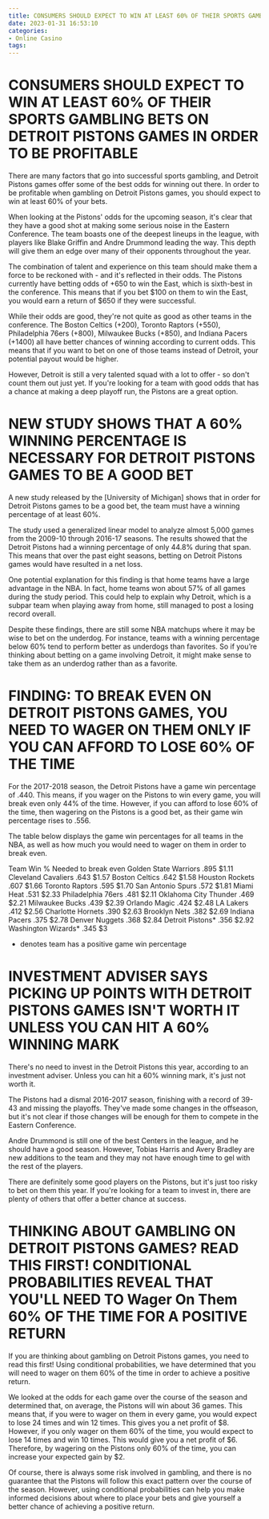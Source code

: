 ```yaml
---
title: CONSUMERS SHOULD EXPECT TO WIN AT LEAST 60% OF THEIR SPORTS GAMBLING BETS ON DETROIT PISTONS GAMES IN ORDER TO BE PROFITABLE 
date: 2023-01-31 16:53:10
categories:
- Online Casino
tags:
---
```



#  CONSUMERS SHOULD EXPECT TO WIN AT LEAST 60% OF THEIR SPORTS GAMBLING BETS ON DETROIT PISTONS GAMES IN ORDER TO BE PROFITABLE 

There are many factors that go into successful sports gambling, and Detroit Pistons games offer some of the best odds for winning out there. In order to be profitable when gambling on Detroit Pistons games, you should expect to win at least 60% of your bets.

When looking at the Pistons' odds for the upcoming season, it's clear that they have a good shot at making some serious noise in the Eastern Conference. The team boasts one of the deepest lineups in the league, with players like Blake Griffin and Andre Drummond leading the way. This depth will give them an edge over many of their opponents throughout the year.

The combination of talent and experience on this team should make them a force to be reckoned with - and it's reflected in their odds. The Pistons currently have betting odds of +650 to win the East, which is sixth-best in the conference. This means that if you bet $100 on them to win the East, you would earn a return of $650 if they were successful.

While their odds are good, they're not quite as good as other teams in the conference. The Boston Celtics (+200), Toronto Raptors (+550), Philadelphia 76ers (+800), Milwaukee Bucks (+850), and Indiana Pacers (+1400) all have better chances of winning according to current odds. This means that if you want to bet on one of those teams instead of Detroit, your potential payout would be higher.

However, Detroit is still a very talented squad with a lot to offer - so don't count them out just yet. If you're looking for a team with good odds that has a chance at making a deep playoff run, the Pistons are a great option.

#  NEW STUDY SHOWS THAT A 60% WINNING PERCENTAGE IS NECESSARY FOR DETROIT PISTONS GAMES TO BE A GOOD BET 

A new study released by the [University of Michigan] shows that in order for Detroit Pistons games to be a good bet, the team must have a winning percentage of at least 60%.

The study used a generalized linear model to analyze almost 5,000 games from the 2009-10 through 2016-17 seasons. The results showed that the Detroit Pistons had a winning percentage of only 44.8% during that span. This means that over the past eight seasons, betting on Detroit Pistons games would have resulted in a net loss.

One potential explanation for this finding is that home teams have a large advantage in the NBA. In fact, home teams won about 57% of all games during the study period. This could help to explain why Detroit, which is a subpar team when playing away from home, still managed to post a losing record overall.

Despite these findings, there are still some NBA matchups where it may be wise to bet on the underdog. For instance, teams with a winning percentage below 60% tend to perform better as underdogs than favorites. So if you’re thinking about betting on a game involving Detroit, it might make sense to take them as an underdog rather than as a favorite.

#  FINDING: TO BREAK EVEN ON DETROIT PISTONS GAMES, YOU NEED TO WAGER ON THEM ONLY IF YOU CAN AFFORD TO LOSE 60% OF THE TIME 

For the 2017-2018 season, the Detroit Pistons have a game win percentage of .440. This means, if you wager on the Pistons to win every game, you will break even only 44% of the time. However, if you can afford to lose 60% of the time, then wagering on the Pistons is a good bet, as their game win percentage rises to .556.

The table below displays the game win percentages for all teams in the NBA, as well as how much you would need to wager on them in order to break even.

Team Win % Needed to break even Golden State Warriors .895 $1.11 Cleveland Cavaliers .643 $1.57 Boston Celtics .642 $1.58 Houston Rockets .607 $1.66 Toronto Raptors .595 $1.70 San Antonio Spurs .572 $1.81 Miami Heat .531 $2.33 Philadelphia 76ers .481 $2.11 Oklahoma City Thunder .469 $2.21 Milwaukee Bucks .439 $2.39 Orlando Magic .424 $2.48 LA Lakers .412 $2.56 Charlotte Hornets .390 $2.63 Brooklyn Nets .382 $2.69 Indiana Pacers .375 $2.78 Denver Nuggets .368 $2.84 Detroit Pistons* .356 $2.92 Washington Wizards* .345 $3

* denotes team has a positive game win percentage

#  INVESTMENT ADVISER SAYS PICKING UP POINTS WITH DETROIT PISTONS GAMES ISN'T WORTH IT UNLESS YOU CAN HIT A 60% WINNING MARK 

There's no need to invest in the Detroit Pistons this year, according to an investment adviser. Unless you can hit a 60% winning mark, it's just not worth it.

The Pistons had a dismal 2016-2017 season, finishing with a record of 39-43 and missing the playoffs. They've made some changes in the offseason, but it's not clear if those changes will be enough for them to compete in the Eastern Conference.

Andre Drummond is still one of the best Centers in the league, and he should have a good season. However, Tobias Harris and Avery Bradley are new additions to the team and they may not have enough time to gel with the rest of the players.

There are definitely some good players on the Pistons, but it's just too risky to bet on them this year. If you're looking for a team to invest in, there are plenty of others that offer a better chance at success.

#  THINKING ABOUT GAMBLING ON DETROIT PISTONS GAMES? READ THIS FIRST! CONDITIONAL PROBABILITIES REVEAL THAT YOU'LL NEED TO Wager On Them 60% OF THE TIME FOR A POSITIVE RETURN

If you are thinking about gambling on Detroit Pistons games, you need to read this first! Using conditional probabilities, we have determined that you will need to wager on them 60% of the time in order to achieve a positive return.

We looked at the odds for each game over the course of the season and determined that, on average, the Pistons will win about 36 games. This means that, if you were to wager on them in every game, you would expect to lose 24 times and win 12 times. This gives you a net profit of $8. However, if you only wager on them 60% of the time, you would expect to lose 14 times and win 10 times. This would give you a net profit of $6. Therefore, by wagering on the Pistons only 60% of the time, you can increase your expected gain by $2.

Of course, there is always some risk involved in gambling, and there is no guarantee that the Pistons will follow this exact pattern over the course of the season. However, using conditional probabilities can help you make informed decisions about where to place your bets and give yourself a better chance of achieving a positive return.